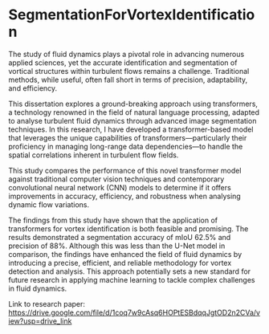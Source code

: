 # SegmentationForVortexIdentification

The study of fluid dynamics plays a pivotal role in advancing numerous applied sciences, yet the accurate identification and segmentation of vortical structures within turbulent flows remains a challenge. Traditional methods, while useful, often fall short in terms of precision, adaptability, and efficiency.

This dissertation explores a ground-breaking approach using transformers, a technology renowned in the field of natural language processing, adapted to analyse turbulent fluid dynamics through advanced image segmentation techniques. In this research, I have developed a transformer-based model that leverages the unique capabilities of transformers—particularly their proficiency in managing long-range data dependencies—to handle the spatial correlations inherent in turbulent flow fields.

This study compares the performance of this novel transformer model against traditional computer vision techniques and contemporary convolutional neural network (CNN) models to determine if it offers improvements in accuracy, efficiency, and robustness when analysing dynamic flow variations.

The findings from this study have shown that the application of transformers for vortex identification is both feasible and promising. The results demonstrated a segmentation accuracy of mIoU 62.5% and precision of 88%. Although this was less than the U-Net model in comparison, the findings have enhanced the field of fluid dynamics by introducing a precise, efficient, and reliable methodology for vortex detection and analysis. This approach potentially sets a new standard for future research in applying machine learning to tackle complex challenges in fluid dynamics.

Link to research paper:
https://drive.google.com/file/d/1coq7w9cAsq6HOPtESBdqqJgtOD2n2CVa/view?usp=drive_link

